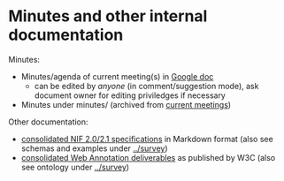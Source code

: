 # Minutes and other internal documentation

Minutes:

* Minutes/agenda of current meeting(s) in [Google doc](https://docs.google.com/document/d/1OGeE96V79iAMavOR6jM-zIA9kKfrC2Pnp5WDu2ZPV-0/edit?usp=sharing)
	* can be edited  by *anyone* (in comment/suggestion mode), ask document owner for editing priviledges if necessary  
* Minutes under minutes/ (archived from [current meetings](https://docs.google.com/document/d/1OGeE96V79iAMavOR6jM-zIA9kKfrC2Pnp5WDu2ZPV-0/edit?usp=sharing)) 

Other documentation:
* [consolidated NIF 2.0/2.1 specifications](nif-2.0) in Markdown format (also see schemas and examples under [../survey](../survey/nif-2.0))
* [consolidated Web Annotation deliverables](wa) as published by W3C (also see ontology under [../survey](../survey/wa))